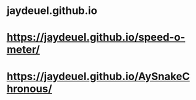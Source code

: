 # jaydeuel.github.io
# https://jaydeuel.github.io/speed-o-meter/
# https://jaydeuel.github.io/AySnakeChronous/
